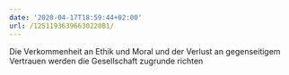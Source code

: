 ```yaml
---
date: '2020-04-17T18:59:44+02:00'
url: /1251193639663022081/
---
```

Die Verkommenheit an Ethik und Moral und der Verlust an gegenseitigem Vertrauen werden die Gesellschaft zugrunde richten
